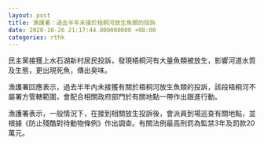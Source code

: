 ```yaml
---
layout: post
title: 漁護署：過去半年未接於梧桐河放生魚類的投訴
date: 2020-10-26 21:17:44.000000000 +08:00
categories: rthk
---
```


民主黨接獲上水石湖新村居民投訴，發現梧桐河有大量魚類被放生，影響河道水質及生態，更出現死魚，傳出臭味。

漁護署回應表示，過去半年內未接獲有關於梧桐河放生魚類的投訴，該段梧桐河不屬署方管轄範圍，會配合相關政府部門於有關地點一帶作出跟進行動。

漁護署表示，一般情況下，在接到相關放生投訴後，會派員到場巡查有關地點，並根據《防止殘酷對待動物條例》作出調查。有關法例最高刑罰為監禁3年及罰款20萬元。
